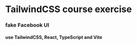 # TailwindCSS course exercise

### fake Facebook UI

#### use TailwindCSS, React, TypeScript and Vite
